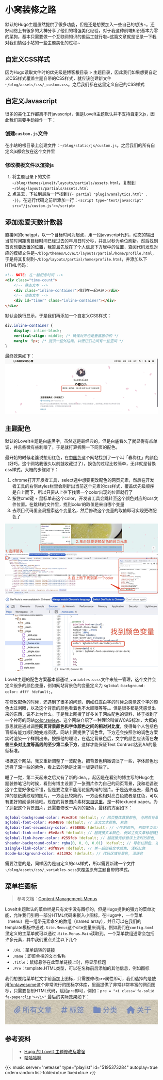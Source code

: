 # 小窝装修之路


默认的Hugo主题虽然提供了很多功能，但是还是想要加入一些自己的想法~。还好网络上有很多的大神分享了他们的增强美化经验，对于我这种前端知识基本为零的菜狗，基本只需要做一个互联网知识的搬运工就行啦~这篇文章就是记录一下我对我们情侣小站的一些主题美化的过程~

## 自定义CSS样式
因为Hugo读取文件时的优先级是博客根目录 > 主题目录，因此我们如果想要自定义CSS样式覆盖主题自带的CSS样式，就应该创建新文件`~/blog/assets/css/_custom.css`。之后我们都在这里定义自己的CSS样式

## 自定义Javascript
很多的美化工作都离不开javascript，但是LoveIt主题默认并不支持自定义js，因此我们需要手动操作一下：

### 创建`custom.js`文件
在小站的根目录上创建文件：`~/blog/static/js/custom.js`，之后我们的所有自定义js都会放在这个文件里

### 修改模板文件以渲染js
1. 将主题目录下的文件`~/blog/themes/LoveIt/layouts/partials/assets.html`，复制到`~/blog/layouts/partials/assets.html`
2. 点进去，下拉到最后一行找到`{{- partial "plugin/analytics.html" . -}}`，在这行代码之前新添加一行：`<script type="text/javascript" src="/js/custom.js"></script>`

## 添加恋爱天数计数器
直接问的chatgpt，以一个目标时间为起点，用一段javascript代码，动态的输出当前时间距离目标时间已经过去的年月日时分秒，并且以秒为单位刷新。然后找到首页想要放置的位置，我暂且先放在了个人信息下方居中的位置，查阅代码发现对应的模板文件是`~/blog/themes/LoveIt/layouts/partial/home/profile.html`，于是将其复制到`~/blog/layouts/partial/home/profile.html`，并添加以下HTML代码：

```html
<!-- NOTE: 在一起纪念时间 -->
<div class="time-count">
    <!-- 静态文本 -->
    <div class="inline-container">我们在一起已经:</div>
    <!-- 动态文本 -->
    <div id="timer" class="inline-container"></div>
</div>
```

默认会换行显示，于是我们再添加一个自定义CSS样式：

```css
div.inline-container {
    display: inline-block;
    vertical-align: middle; /* 确保对齐也是垂直居中的 */
    margin: 5px; /* 提供一些外边距，以便它们之间有一些空间 */
}
```

最终效果如下：
![恋爱天数计数器](time-counter.jpeg "恋爱天数计数器")

## 主题配色
默认的LoveIt主题是白底黑字，虽然这是最经典的，但是白底看久了就显得有点单调，并且些微有些刺眼了。于是就打算折腾一下网页的配色。

最开始的时候老婆说想用红色，在[中国色](http://zhongguose.com/#chunmeihong)这个网站找到了一个叫「春梅红」的颜色（好巧，这个网站我很久以前就收藏过了），换色的过程比较简单，无非就是替换css样式。大概的步骤如下：
1. chrome打开开发者工具，select选中想要更改配色的网页元素，然后在开发者工具的右侧styles栏里会刷新出当前这个元素的css样式，覆盖优先级顺序是自上而下，所以只要从上往下找第一个color出现的位置就行了
2. 按住cmd键 + 鼠标单击这个color，开发者工具会跳转至这个颜色对应的css文件位置。在跳转的文件里，找到color的取值是来自哪个变量
3. 去项目代码里全局搜索这个变量名，然后修改这个变量的取值即可实现更改配色了

![chrome开发者工具](developer-tools.jpeg "chrome开发者工具")
![寻找颜色变量](find-color-variable-name.jpeg "寻找颜色变量")


LoveIt主题的配色方案基本都通过`_variables.scss`文件来统一管理，这个文件会定义很多的颜色变量，例如网站背景色的变量定义为
`$global-background-color: #fff !default;`。

在修改配色的时候，还遇到了很多的问题，例如红底白字的时候总感觉这个字的颜色太过刺眼，以及这个背景的颜色看着也不太顺眼等等。。但是很多都是凭感觉出来的东西，说不上为什么。于是我上网搜了好多关于网站配色的资料，终于找到了一个神奇的网站[color.review](https://color.review/)。这个网站介绍了一种理论叫做WCAG标准，大概的意思就是通过调整**网页背景颜色和字体颜色之间的相对对比度**，使得每个人包括色盲都有能力顺利地完成阅读。网站上面提供了调色盘，下方还会按照你的调色方案实时渲染一个样例出来。按照他的理论，在选定背景色后，文字的颜色应该落在**左侧三条对比度等高线的至少第二条下方**，这样才能保证Text Contrast达到AA的最低标准。

根据这个网站，我又重新调整了一波配色，把背景色稍微调淡了一些，字体颜色也选择了深一些的紫色，看上去的确是比第一版更好些了。

睡了一觉，第二天起来之后又有了新的idea。。起因是在看别的博主写的Hugo主题装修笔记的时候，看到有博主设置了一张图片作为自己的网页背景，我和老婆说这个主意好像也不错，但是要注意不能用花里胡哨的照片。于是选来选去，最终选择的是纸质纹理的图片，一方面比较简约，一方面也相对亮白色或者是红色，可以有更好的阅读体验吧。现在的背景图片素材[来自这里](https://unsplash.com/photos/white-wall-paint-with-black-shadow-y_2GC4EhOP4)，是一种textured paper。为了适配这个背景图片，还需要修改一系列的配色，最终的方案如下：

```scss
$global-background-color: #cec8b8 !default; // 网页整体背景颜色, 与网页背景相近
$global-font-color: #604B96 !default; // 正文文本颜色, 紫色
$global-font-secondary-color: #76808b !default; // 小字的颜色, 例如主页显示的文章摘要, 灰色
$global-link-color: #6e8ac5 !default; // 超链接文本颜色, 例如主页文章标题链接, 浅蓝色
$global-link-hover-color: #255fdb !default; // 超链接光标悬浮上去时的颜色, 深蓝色
$header-background-color: rgba(0, 0, 0, 0.01) !default; // 导航栏颜色, 透明
$single-link-color: #df8994 !default; // 单一超链接文本颜色, 浅粉红色
$code-background-color: #31392c !default; // 代码区域背景色, 深灰色
```

需要注意的是，同样因为是自定义的css样式，所以需要新建一个文件`~/blog/assets/css/_variables.scss`来覆盖原有主题自带的样式。

## 菜单栏图标
> 参考文档：[Content Management-Menus](https://gohugobrasil.netlify.app/content-management/menus/)

LoveIt主题默认的菜单栏是只有文字没有图标的，但是Hugo提供的强力的菜单功能，允许我们引用一部分HTML代码来嵌入小图标。在Hugo中，一个菜单（menu）是一组带元素命名的数组（named array），并且可以在我们的template模板中通过`.Site.Menus`这个site变量来调用。例如我们在`config.toml`里定义的主菜单就可以通过`.Site.Menus.Main`读取到。一个菜单数组通常会包括许多元素，其中我们重点关注以下几个
- `.URL`：菜单跳转的链接
- `.Name`：即菜单栏的文本名称
- `.Title`：鼠标悬停在此菜单链接上时，将显示标题
- `.Pre`：template.HTML类型，可以在名称前后添加的其他信息，例如图标

我们想要给菜单栏文字前面加上图标，只需要修改`pre`属性即可，我们选择的是使用[fontawesome](https://fontawesome.com/icons)这个非常流行的图标字体库，里面提供了非常非常丰富的网页图标，只需要复制HTML代码，赋给`pre`即可，例如：`pre = "<i class='fa-solid fa-paperclip'></i>"`
最后的实际效果如下：
!["菜单栏图标"](menu-icon.jpeg "菜单栏图标")


## 参考资料
> - [Hugo 的 LoveIt 主题修改及增强](https://zhuanlan.zhihu.com/p/646556566)
> - [哈哈哈啊](www.baidu.com)

{{< music server="netease" type="playlist" id="5195373284" autoplay=true order=random list-folded=true fixed=true >}}


